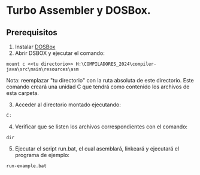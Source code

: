 # Turbo Assembler y DOSBox.

## Prerequisitos

1. Instalar [DOSBox](https://www.dosbox.com/)
2. Abrir DSBOX y ejecutar el comando:

``
mount c <<tu directorio>>
H:\COMPILADORES_2024\compiler-java\src\main\resources\asm
``

Nota: reemplazar "tu directorio" con la ruta absoluta de este directorio.
Este comando creará una unidad C que tendrá como contenido los archivos de esta carpeta.

3. Acceder al directorio montado ejecutando:

``
C:
``

4. Verificar que se listen los archivos correspondientes con el comando:

``
dir
``

5. Ejecutar el script run.bat, el cual asemblará, linkeará y ejecutará el programa de ejemplo:

``
run-example.bat
``